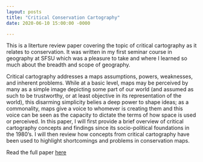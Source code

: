 ```yaml
---
layout: posts
title: "Critical Conservation Cartography"
date: 2020-06-10 15:00:00 -0000

---
```


This is a literture review paper covering the topic of critical cartography as it relates to conservation. It was written in my first seminar course in geography at SFSU which was a pleasure to take and where I learned so much
about the breadth and scope of geography.  


Critical cartography addresses a maps assumptions, powers, weaknesses, and inherent
problems. While at a basic level, maps may be perceived by many as a
simple image depicting some part of our world (and assumed as such to be trustworthy, or at least
objective in its representation of the world), this disarming simplicity belies a deep power to shape
ideas; as a commonality, maps give a voice to whomever is creating them and this voice can be seen as
the capacity to dictate the terms of how space is used or perceived. In this paper, I will first
provide a brief overview of critical cartography concepts and findings since its socio-political foundations
in the 1980’s. I will then review how concepts from critical cartography have been used to highlight
shortcomings and problems in conservation maps.

Read the full paper <a id="raw-url" href="https://github.com/jongsomjit/jongsomjit.github.io/blob/master/_posts/Critical_conservation_cartography_djongsomjit.pdf" download>here</a>